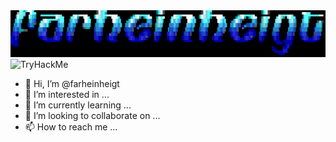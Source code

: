 <img src="https://github.com/farheinheigt/farheinheigt/blob/main/WAB_LOGO_MAKER_1655499050090.png" alt=";)">

<img src="https://tryhackme-badges.s3.amazonaws.com/FARHEINHEIGT.png" alt="TryHackMe">
<script src="https://tryhackme.com/badge/979379"></script>


- 👋 Hi, I’m @farheinheigt
- 👀 I’m interested in ...
- 🌱 I’m currently learning ...
- 💞️ I’m looking to collaborate on ...
- 📫 How to reach me ...

<!---
farheinheigt/farheinheigt is a ✨ special ✨ repository because its `README.md` (this file) appears on your GitHub profile.
You can click the Preview link to take a look at your changes.
--->
